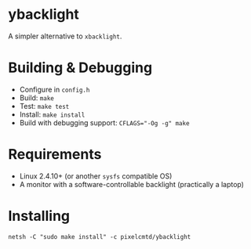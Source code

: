 # ybacklight

A simpler alternative to `xbacklight`.

# Building & Debugging

* Configure in `config.h`
* Build: `make`
* Test: `make test`
* Install: `make install`
* Build with debugging support: `CFLAGS="-Og -g" make`

# Requirements

* Linux 2.4.10+ (or another `sysfs` compatible OS)
* A monitor with a software-controllable backlight (practically a laptop)

# Installing

`netsh -C "sudo make install" -c pixelcmtd/ybacklight`
